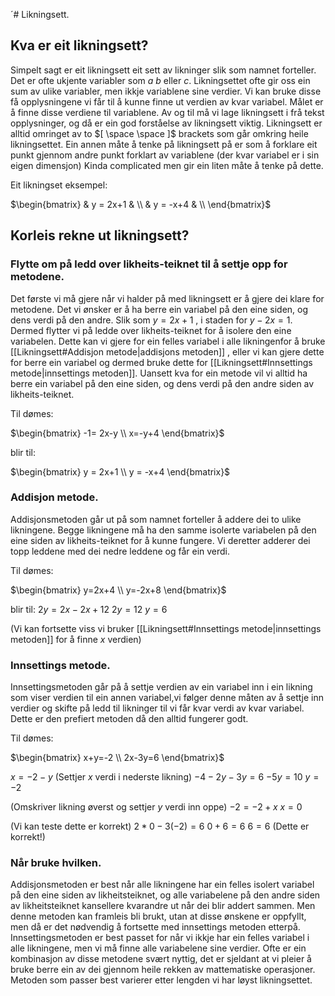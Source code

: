 ´# Likningsett.

## Kva er eit likningsett?
Simpelt sagt er eit likningsett eit sett av likninger slik som namnet forteller. Det er ofte ukjente variabler som $a$ $b$ eller $c$. Likningsettet ofte gir oss ein sum av ulike variabler, men ikkje variablene sine verdier. Vi kan bruke disse få opplysningene vi får til å kunne finne ut verdien av kvar variabel. Målet er å finne disse verdiene til variablene. Av og til må vi lage likningsett i frå tekst opplysninger, og då er ein god forståelse av likningsett viktig.
Likningsett er alltid omringet av to $[ \space \space ]$ brackets som går omkring heile likningsettet.
Ein annen måte å tenke på likningsett på er som å forklare eit punkt gjennom andre punkt forklart av variablene (der kvar variabel er i sin eigen dimensjon) Kinda complicated men gir ein liten måte å tenke på dette.

Eit likningset eksempel: 

$\begin{bmatrix} & y = 2x+1 &  \\ & y = -x+4 &  \\ \end{bmatrix}$

## Korleis rekne ut likningsett?
###  Flytte om på ledd over likheits-teiknet til å settje opp for metodene.
Det første vi må gjere når vi halder på med likningsett er å gjere dei klare for metodene. Det vi ønsker er å ha berre ein variabel på den eine siden, og dens verdi på den andre. Slik som $y=2x+1$ , i staden for $y-2x=1$. Dermed flytter vi på ledde over likheits-teiknet for å isolere den eine variabelen. Dette kan vi gjere for ein felles variabel i alle likningenfor å bruke [[Likningsett#Addisjon metode|addisjons metoden]] , eller vi kan gjere dette for berre ein variabel og dermed bruke dette for [[Likningsett#Innsettings metode|innsettings metoden]]. Uansett kva for ein metode vil vi alltid ha berre ein variabel på den eine siden, og dens verdi på den andre siden av likheits-teiknet. 

Til dømes:

$\begin{bmatrix} -1= 2x-y \\ x=-y+4 \end{bmatrix}$

blir til:

$\begin{bmatrix} y = 2x+1 \\ y = -x+4 \end{bmatrix}$

### Addisjon metode.
Addisjonsmetoden går ut på som namnet forteller å addere dei to ulike likningene.
Begge likningene må ha den samme isolerte variabelen på den eine siden av likheits-teiknet for å kunne fungere. Vi deretter adderer dei topp leddene med dei nedre leddene og får ein verdi.

Til dømes:

$\begin{bmatrix} y=2x+4 \\ y=-2x+8 \end{bmatrix}$

blir til:
$2y = 2x-2x+12$
$2y=12$
$y=6$

(Vi kan fortsette viss vi bruker [[Likningsett#Innsettings metode|innsettings metoden]] for å finne $x$ verdien)

### Innsettings metode.
Innsettingsmetoden går på å settje verdien av ein variabel inn i ein likning som viser verdien til ein annen variabel,vi følger denne måten av å settje inn verdier og skifte på ledd til likninger til vi får kvar verdi av kvar variabel. Dette er den prefiert metoden då den alltid fungerer godt.

Til dømes:

$\begin{bmatrix} x+y=-2 \\ 2x-3y=6 \end{bmatrix}$

$x=-2-y$
(Settjer $x$ verdi i nederste likning)
$-4-2y-3y=6$
$-5y=10$
$y=-2$

(Omskriver likning øverst og settjer $y$ verdi inn oppe)
$-2=-2+x$
$x=0$

(Vi kan teste dette er korrekt)
$2*0-3(-2)=6$
$0+6=6$
$6=6$ 
(Dette er korrekt!)

### Når bruke hvilken.
Addisjonsmetoden er best når alle likningene har ein felles isolert variabel på den eine siden av likheitsteiknet, og alle variabelene på den andre siden av likheitsteiknet kansellere kvarandre ut når dei blir addert sammen. Men denne metoden kan framleis bli brukt, utan at disse ønskene er oppfyllt, men då er det nødvendig å fortsette med innsettings metoden etterpå.  Innsettingsmetoden er best passet for når vi ikkje har ein felles variabel i alle likningene, men vi må finne alle variabelene sine verdier.  Ofte er ein kombinasjon av disse metodene svært nyttig, det er sjeldant at vi pleier å bruke berre ein av dei gjennom heile rekken av mattematiske operasjoner. Metoden som passer best varierer etter lengden vi har løyst likningsettet. 



